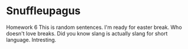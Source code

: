 # Snuffleupagus
Homework 6
This is random sentences.
I'm ready for easter break.
Who doesn't love breaks.
Did you know slang is actually slang for short language. Intresting.
